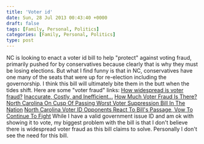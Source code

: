 ```yaml
---
title: 'Voter id'
date: Sun, 28 Jul 2013 00:43:40 +0000
draft: false
tags: [Family, Personal, Politics]
categories: [Family, Personal, Politics]
type: post
---
```


NC is looking to enact a voter id bill to help "protect" against voting fraud, primarily pushed for by conservatives because clearly that is why they must be losing elections. But what I find funny is that in NC, conservatives have one many of the seats that were up for re-election including the governorship. I think this bill will ultimately bite them in the butt when the tides shift. Here are some "voter fraud" links: [How widespread is voter fraud?](http://www.truethevote.org/news/how-widespread-is-voter-fraud-2012-facts-figures) [Inaccurate, Costly, and Inefficient...](http://www.pewtrusts.org/our_work_report_detail.aspx?id=85899370677) [How Much Voter Fraud Is There?](http://www.slate.com/articles/news_and_politics/map_of_the_week/2012/09/voter_id_laws_a_state_by_state_map_reveals_how_much_voter_fraud_there_is_in_the_united_states_almost_none_.html) [North Carolina On Cusp Of Passing Worst Voter Suppression Bill In The Nation](http://thinkprogress.org/justice/2013/07/23/2340941/nc-voter-suppression/?mobile=nc) [North Carolina Voter ID Opponents React To Bill's Passage, Vow To Continue To Fight](http://www.huffingtonpost.com/2013/04/25/north-carolina-voter-id_n_3156191.html) While I have a valid government issue ID and am ok with showing it to vote, my biggest problem with the bill is that I don't believe there is widespread voter fraud as this bill claims to solve. Personally I don't see the need for this bill.